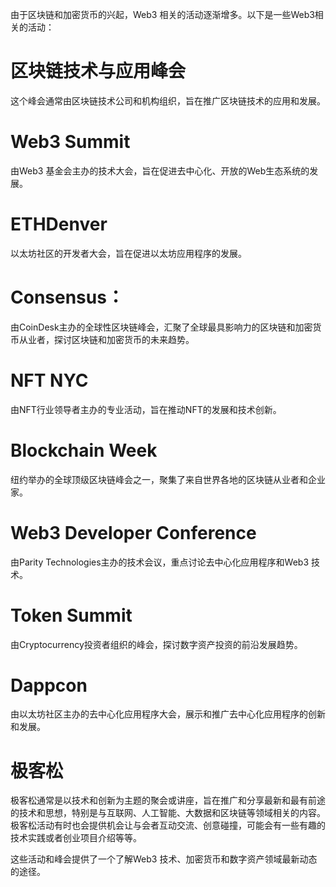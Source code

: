 由于区块链和加密货币的兴起，Web3 相关的活动逐渐增多。以下是一些Web3相关的活动：

# 区块链技术与应用峰会
这个峰会通常由区块链技术公司和机构组织，旨在推广区块链技术的应用和发展。

# Web3 Summit
由Web3 基金会主办的技术大会，旨在促进去中心化、开放的Web生态系统的发展。

# ETHDenver
以太坊社区的开发者大会，旨在促进以太坊应用程序的发展。

# Consensus：
由CoinDesk主办的全球性区块链峰会，汇聚了全球最具影响力的区块链和加密货币从业者，探讨区块链和加密货币的未来趋势。

# NFT NYC
由NFT行业领导者主办的专业活动，旨在推动NFT的发展和技术创新。

# Blockchain Week
纽约举办的全球顶级区块链峰会之一，聚集了来自世界各地的区块链从业者和企业家。

# Web3 Developer Conference
由Parity Technologies主办的技术会议，重点讨论去中心化应用程序和Web3 技术。

# Token Summit
由Cryptocurrency投资者组织的峰会，探讨数字资产投资的前沿发展趋势。

# Dappcon
由以太坊社区主办的去中心化应用程序大会，展示和推广去中心化应用程序的创新和发展。

# 极客松
极客松通常是以技术和创新为主题的聚会或讲座，旨在推广和分享最新和最有前途的技术和思想，特别是与互联网、人工智能、大数据和区块链等领域相关的内容。极客松活动有时也会提供机会让与会者互动交流、创意碰撞，可能会有一些有趣的技术实践或者创业项目介绍等等。


这些活动和峰会提供了一个了解Web3 技术、加密货币和数字资产领域最新动态的途径。